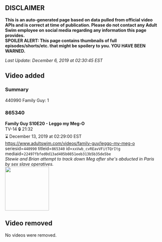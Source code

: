 ## DISCLAIMER
**This is an auto-generated page based on data pulled from official video APIs and is correct at time of publication. Please do not contact any Adult Swim employee on social media regarding any information this page provides.**  
**SPOILER ALERT: This page contains thumbnails of full episodes/shorts/etc. that might be spoilery to you. YOU HAVE BEEN WARNED.**  

_Last Update: December 6, 2019 at 02:30:45 EST_
## Video added
### Summary
440990 Family Guy: 1  
### 865340
**Family Guy S10E20 - Leggo my Meg-O**  
TV-14 🔒 21:32  
⌛ December 13, 2019 at 02:29:00 EST  
https://www.adultswim.com/videos/family-guy/leggo-my-meg-o  
seriesid=`440990` titleid=`865340` id=`xxVwb_cvREavVFitTQrItg` mediaid=`22497fbfed0d13ad405b0851eeb313b5b35de5be`  
_Stewie and Brian attempt to track down Meg after she's abducted in Paris by sex slave operatives._  
<a href="https://i.cdn.turner.com/adultswim/big/image-upload/thumbnails/thumb-2_image-152148502392120.jpg"><img src="https://i.cdn.turner.com/adultswim/big/image-upload/thumbnails/thumb-2_image-152148502392120.jpg" height="144px" /></a>
## Video removed
No videos were removed.  
